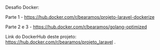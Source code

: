 Desafio Docker: 

Parte 1 - https://hub.docker.com/r/bearamos/projeto-laravel-dockerize 

Parte 2 e 3 - https://hub.docker.com/r/bearamos/golang-optimized

Link do DockerHub deste projeto: https://hub.docker.com/r/bearamos/projeto_laravel .


